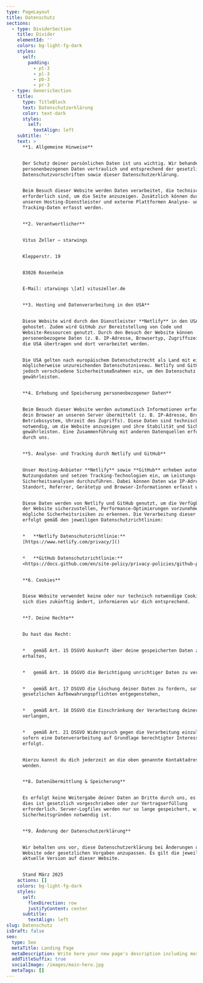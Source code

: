 ```yaml
---
type: PageLayout
title: Datenschutz
sections:
  - type: DividerSection
    title: Divider
    elementId: ''
    colors: bg-light-fg-dark
    styles:
      self:
        padding:
          - pt-3
          - pl-3
          - pb-3
          - pr-3
  - type: GenericSection
    title:
      type: TitleBlock
      text: Datenschutzerklärung
      color: text-dark
      styles:
        self:
          textAlign: left
    subtitle: ''
    text: >
      **1. Allgemeine Hinweise**


      Der Schutz deiner persönlichen Daten ist uns wichtig. Wir behandeln deine
      personenbezogenen Daten vertraulich und entsprechend der gesetzlichen
      Datenschutzvorschriften sowie dieser Datenschutzerklärung.


      Beim Besuch dieser Website werden Daten verarbeitet, die technisch
      erforderlich sind, um die Seite anzuzeigen. Zusätzlich können durch
      unseren Hosting-Dienstleister und externe Plattformen Analyse- und
      Tracking-Daten erfasst werden.


      **2. Verantwortlicher**


      Vitus Zeller – starwings


      Klepperstr. 19


      83026 Rosenheim


      E-Mail: starwings \[at] vituszeller.de


      **3. Hosting und Datenverarbeitung in den USA**


      Diese Website wird durch den Dienstleister **Netlify** in den USA
      gehostet. Zudem wird GitHub zur Bereitstellung von Code und
      Website-Ressourcen genutzt. Durch den Besuch der Website können
      personenbezogene Daten (z. B. IP-Adresse, Browsertyp, Zugriffszeiten) in
      die USA übertragen und dort verarbeitet werden.


      Die USA gelten nach europäischem Datenschutzrecht als Land mit einem
      möglicherweise unzureichenden Datenschutzniveau. Netlify und GitHub setzen
      jedoch verschiedene Sicherheitsmaßnahmen ein, um den Datenschutz zu
      gewährleisten.


      **4. Erhebung und Speicherung personenbezogener Daten**


      Beim Besuch dieser Website werden automatisch Informationen erfasst, die
      dein Browser an unseren Server übermittelt (z. B. IP-Adresse, Browsertyp,
      Betriebssystem, Uhrzeit des Zugriffs). Diese Daten sind technisch
      notwendig, um die Website anzuzeigen und ihre Stabilität und Sicherheit zu
      gewährleisten. Eine Zusammenführung mit anderen Datenquellen erfolgt nicht
      durch uns.


      **5. Analyse- und Tracking durch Netlify und GitHub**


      Unser Hosting-Anbieter **Netlify** sowie **GitHub** erheben automatisch
      Nutzungsdaten und setzen Tracking-Technologien ein, um Leistungs- und
      Sicherheitsanalysen durchzuführen. Dabei können Daten wie IP-Adresse,
      Standort, Referrer, Gerätetyp und Browser-Informationen erfasst werden.


      Diese Daten werden von Netlify und GitHub genutzt, um die Verfügbarkeit
      der Website sicherzustellen, Performance-Optimierungen vorzunehmen und
      mögliche Sicherheitsrisiken zu erkennen. Die Verarbeitung dieser Daten
      erfolgt gemäß den jeweiligen Datenschutzrichtlinien:


      *   **Netlify Datenschutzrichtlinie:**
      [https://www.netlify.com/privacy/]()


      *   **GitHub Datenschutzrichtlinie:**
      <https://docs.github.com/en/site-policy/privacy-policies/github-privacy-statement>


      **6. Cookies**


      Diese Website verwendet keine oder nur technisch notwendige Cookies. Falls
      sich dies zukünftig ändert, informieren wir dich entsprechend.


      **7. Deine Rechte**


      Du hast das Recht:


      *   gemäß Art. 15 DSGVO Auskunft über deine gespeicherten Daten zu
      erhalten,


      *   gemäß Art. 16 DSGVO die Berichtigung unrichtiger Daten zu verlangen,


      *   gemäß Art. 17 DSGVO die Löschung deiner Daten zu fordern, sofern keine
      gesetzlichen Aufbewahrungspflichten entgegenstehen,


      *   gemäß Art. 18 DSGVO die Einschränkung der Verarbeitung deiner Daten zu
      verlangen,


      *   gemäß Art. 21 DSGVO Widerspruch gegen die Verarbeitung einzulegen,
      sofern eine Datenverarbeitung auf Grundlage berechtigter Interessen
      erfolgt.


      Hierzu kannst du dich jederzeit an die oben genannte Kontaktadresse
      wenden.


      **8. Datenübermittlung & Speicherung**


      Es erfolgt keine Weitergabe deiner Daten an Dritte durch uns, es sei denn,
      dies ist gesetzlich vorgeschrieben oder zur Vertragserfüllung
      erforderlich. Server-Logfiles werden nur so lange gespeichert, wie es aus
      Sicherheitsgründen notwendig ist.


      **9. Änderung der Datenschutzerklärung**


      Wir behalten uns vor, diese Datenschutzerklärung bei Änderungen unserer
      Website oder gesetzlichen Vorgaben anzupassen. Es gilt die jeweils
      aktuelle Version auf dieser Website.


      Stand März 2025
    actions: []
    colors: bg-light-fg-dark
    styles:
      self:
        flexDirection: row
        justifyContent: center
      subtitle:
        textAlign: left
slug: Datenschutz
isDraft: false
seo:
  type: Seo
  metaTitle: Landing Page
  metaDescription: Write here your new page's description including most relevant keywords.
  addTitleSuffix: true
  socialImage: /images/main-hero.jpg
  metaTags: []
---
```

